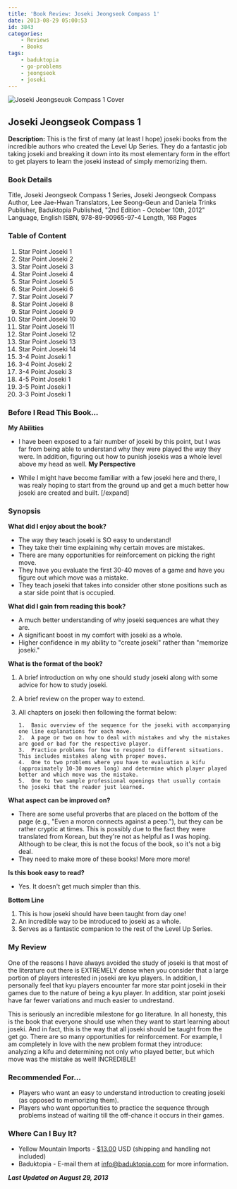 ```yaml
---
title: 'Book Review: Joseki Jeongseok Compass 1'
date: 2013-08-29 05:00:53
id: 3843
categories:
	- Reviews
	- Books
tags:
	- baduktopia
	- go-problems
	- jeongseok
	- joseki
---
```


![Joseki Jeongseuok Compass 1 Cover](/images/2013/08/josekicompassv1.jpg)

## Joseki Jeongseok Compass 1

**Description:** This is the first of many (at least I hope) joseki books from the incredible authors who created the Level Up Series. They do a fantastic job taking joseki and breaking it down into its most elementary form in the effort to get players to learn the joseki instead of simply memorizing them.

<!--more-->

### Book Details

Title, Joseki Jeongseok Compass 1
Series, Joseki Jeongseok Compass
Author, Lee Jae-Hwan
Translators, Lee Seong-Geun and Daniela Trinks
Publisher, Baduktopia
Published, "2nd Edition - October 10th, 2012"
Language, English
ISBN, 978-89-90965-97-4
Length, 168 Pages

### Table of Content

1.  Star Point Joseki 1
2.  Star Point Joseki 2
3.  Star Point Joseki 3
4.  Star Point Joseki 4
5.  Star Point Joseki 5
6.  Star Point Joseki 6
7.  Star Point Joseki 7
8.  Star Point Joseki 8
9.  Star Point Joseki 9
10.  Star Point Joseki 10
11.  Star Point Joseki 11
12.  Star Point Joseki 12
13.  Star Point Joseki 13
14.  Star Point Joseki 14
15.  3-4 Point Joseki 1
16.  3-4 Point Joseki 2
17.  3-4 Point Joseki 3
18.  4-5 Point Joseki 1
19.  3-5 Point Joseki 1
20.  3-3 Point Joseki 1

### Before I Read This Book...

**My Abilities**

*   I have been exposed to a fair number of joseki by this point, but I was far from being able to understand why they were played the way they were. In addition, figuring out how to punish josekis was a whole level above my head as well.
**My Perspective**

*   While I might have become familiar with a few joseki here and there, I was realy hoping to start from the ground up and get a much better how joseki are created and built.
[/expand]

### Synopsis

**What did I enjoy about the book?**

*   The way they teach joseki is SO easy to understand!
*   They take their time explaining why certain moves are mistakes.
*   There are many opportunities for reinforcement on picking the right move.
*   They have you evaluate the first 30-40 moves of a game and have you figure out which move was a mistake.
*   They teach joseki that takes into consider other stone positions such as a star side point that is occupied.

**What did I gain from reading this book?**

*   A much better understanding of why joseki sequences are what they are.
*   A significant boost in my comfort with joseki as a whole.
*   Higher confidence in my ability to "create joseki" rather than "memorize joseki."

**What is the format of the book?**

1.  A brief introduction on why one should study joseki along with some advice for how to study joseki.
2.  A brief review on the proper way to extend.
3.  All chapters on joseki then following the format below:

		1.  Basic overview of the sequence for the joseki with accompanying one line explanations for each move.
		2.  A page or two on how to deal with mistakes and why the mistakes are good or bad for the respective player.
		3.  Practice problems for how to respond to different situations. This includes mistakes along with proper moves.
		4.  One to two problems where you have to evaluation a kifu (approximately 10-30 moves long) and determine which player played better and which move was the mistake.
		5.  One to two sample professional openings that usually contain the joseki that the reader just learned.

**What aspect can be improved on?**

*   There are some useful proverbs that are placed on the bottom of the page (e.g., "Even a moron connects against a peep."), but they can be rather cryptic at times. This is possibly due to the fact they were translated from Korean, but they're not as helpful as I was hoping. Although to be clear, this is not the focus of the book, so it's not a big deal.
*   They need to make more of these books! More more more!

**Is this book easy to read?**

*   Yes. It doesn't get much simpler than this.

**Bottom Line**

1.  This is how joseki should have been taught from day one!
2.  An incredible way to be introduced to joseki as a whole.
3.  Serves as a fantastic companion to the rest of the Level Up Series.

### My Review

One of the reasons I have always avoided the study of joseki is that most of the literature out there is EXTREMELY dense when you consider that a large portion of players interested in joseki are kyu players. In addition, I personally feel that kyu players encounter far more star point joseki in their games due to the nature of being a kyu player. In addition, star point joseki have far fewer variations and much easier to undrestand.

This is seriously an incredible milestone for go literature. In all honesty, this is the book that everyone should use when they want to start learning about joseki. And in fact, this is the way that all joseki should be taught from the get go. There are so many opportunities for reinforcement. For example, I am completely in love with the new problem format they introduce: analyzing a kifu and determining not only who played better, but which move was the mistake as well! INCREDIBLE!

### Recommended For...

*   Players who want an easy to understand introduction to creating joseki (as opposed to memorizing them).
*   Players who want opportunities to practice the sequence through problems instead of waiting till the off-chance it occurs in their games.

### Where Can I Buy It?

*   Yellow Mountain Imports - [$13.00](http://www.ymimports.com/p-1254-joseki-jeongseok-compass-1-20-10-kyu.aspx "Yellow Mountain Imports Purchase Link") USD (shipping and handling not included)
*   Baduktopia - E-mail them at info@baduktopia.com for more information.

_**Last Updated on August 29, 2013**_
